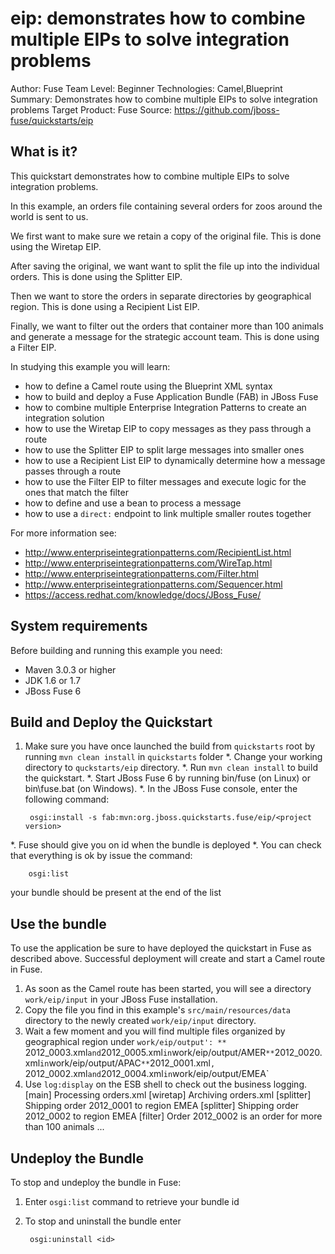 eip: demonstrates how to combine multiple EIPs to solve integration problems
===================================
Author: Fuse Team
Level: Beginner
Technologies: Camel,Blueprint
Summary: Demonstrates how to combine multiple EIPs to solve integration problems
Target Product: Fuse
Source: <https://github.com/jboss-fuse/quickstarts/eip>

What is it?
-----------

This quickstart demonstrates how to combine multiple EIPs to solve integration problems.

In this example, an orders file containing several orders for zoos around the world is sent to us.

We first want to make sure we retain a copy of the original file. This is done using the Wiretap EIP.

After saving the original, we want want to split the file up into the individual orders. This is done using the Splitter EIP.

Then we want to store the orders in separate directories by geographical region. This is done using a Recipient List EIP.

Finally, we want to filter out the orders that container more than 100 animals and generate a message for the strategic account team. This is done using a Filter EIP.

In studying this example you will learn:

* how to define a Camel route using the Blueprint XML syntax
* how to build and deploy a Fuse Application Bundle (FAB) in JBoss Fuse
* how to combine multiple Enterprise Integration Patterns to create an integration solution
* how to use the Wiretap EIP to copy messages as they pass through a route
* how to use the Splitter EIP to split large messages into smaller ones
* how to use a Recipient List EIP to dynamically determine how a message passes through a route
* how to use the Filter EIP to filter messages and execute logic for the ones that match the filter
* how to define and use a bean to process a message
* how to use a `direct:` endpoint to link multiple smaller routes together


For more information see:

* http://www.enterpriseintegrationpatterns.com/RecipientList.html
* http://www.enterpriseintegrationpatterns.com/WireTap.html
* http://www.enterpriseintegrationpatterns.com/Filter.html
* http://www.enterpriseintegrationpatterns.com/Sequencer.html
* https://access.redhat.com/knowledge/docs/JBoss_Fuse/


System requirements
-------------------

Before building and running this example you need:

* Maven 3.0.3 or higher
* JDK 1.6 or 1.7
* JBoss Fuse 6


Build and Deploy the Quickstart
-------------------------

1. Make sure you have once launched the build from `quickstarts` root by running `mvn clean install` in `quickstarts` folder
*. Change your working directory to `quckstarts/eip` directory.
*. Run `mvn clean install` to build the quickstart.
*. Start JBoss Fuse 6 by running bin/fuse (on Linux) or bin\fuse.bat (on Windows).
*. In the JBoss Fuse console, enter the following command:

        osgi:install -s fab:mvn:org.jboss.quickstarts.fuse/eip/<project version>

*. Fuse should give you on id when the bundle is deployed
*. You can check that everything is ok by issue the command:

        osgi:list
   your bundle should be present at the end of the list


Use the bundle
-------------------

To use the application be sure to have deployed the quickstart in Fuse as described above. Successful deployment will create and start a Camel route in Fuse.

1. As soon as the Camel route has been started, you will see a directory `work/eip/input` in your JBoss Fuse installation.
2. Copy the file you find in this example's `src/main/resources/data` directory to the newly created `work/eip/input`
directory.
3. Wait a few moment and you will find multiple files organized by geographical region under `work/eip/output':
** `2012_0003.xml` and `2012_0005.xml` in `work/eip/output/AMER`
** `2012_0020.xml` in `work/eip/output/APAC`
** `2012_0001.xml`, `2012_0002.xml` and `2012_0004.xml` in `work/eip/output/EMEA`
4. Use `log:display` on the ESB shell to check out the business logging.
        [main]    Processing orders.xml
        [wiretap]  Archiving orders.xml
        [splitter] Shipping order 2012_0001 to region EMEA
        [splitter] Shipping order 2012_0002 to region EMEA
        [filter]   Order 2012_0002 is an order for more than 100 animals
        ...

Undeploy the Bundle
--------------------

To stop and undeploy the bundle in Fuse:

1. Enter `osgi:list` command to retrieve your bundle id
2. To stop and uninstall the bundle enter

        osgi:uninstall <id>
 

